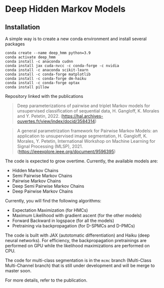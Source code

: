 # Deep Hidden Markov Models

## Installation
A simple way is to create a new conda environment and install several packages
```
conda create --name deep_hmm python=3.9
conda activate deep_hmm
conda install -c anaconda cudnn
conda install jax cuda-nvcc -c conda-forge -c nvidia
conda install -c anaconda scikit-learn 
conda install -c conda-forge matplotlib 
conda install -c conda-forge dm-haiku 
conda install -c conda-forge optax
conda install pillow
```

Repository linked with the publications

> Deep parameterizations of pairwise and triplet Markov models for unsupervised
> classification of sequential data, H. Gangloff, K. Morales and Y. Petetin, 2022. 
> (https://hal.archives-ouvertes.fr/view/index/docid/3584314)

> A general parametrization framework for Pairwise Markov Models: an application to unsupervised image segmentation, H. Gangloff, K. Morales, Y. Petetin, International Workshop on Machine Learning for Signal Processing (MLSP), 2021.
> (https://ieeexplore.ieee.org/document/9596395)

The code is expected to grow overtime. Currently, the available models are:
- Hidden Markov Chains
- Semi Pairwise Markov Chains
- Pairwise Markov Chains
- Deep Semi Pairwise Markov Chains
- Deep Pairwise Markov Chains

Currently, you will find the following algorithms:
- Expectation Maximization (for HMCs)
- Maximum Likelihood with gradient ascent (for the other models)
- Forward Backward in logspace (for all the models)
- Pretraining via backpropagation (for D-SPMCs and D-PMCs)

The code is built with JAX (autotomatic differentiation) and Haiku (deep neural networks). For efficiency, the backpropagation pretrainings are performed on GPU while the likelihood maximizations are performed on CPU.

The code for multi-class segmentation is in the `mcmc` branch
(Multi-Class Multi-Channel branch)
that is still under development and will be merge to master soon.


For more details, refer to the publication.
